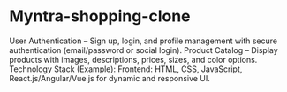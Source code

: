 # Myntra-shopping-clone
User Authentication – Sign up, login, and profile management with secure authentication (email/password or social login).  Product Catalog – Display products with images, descriptions, prices, sizes, and color options. Technology Stack (Example):  Frontend: HTML, CSS, JavaScript, React.js/Angular/Vue.js for dynamic and responsive UI.
